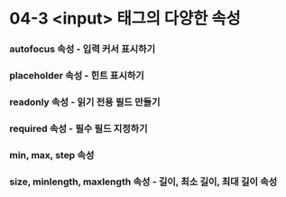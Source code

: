 # 04-3 &lt;input&gt; 태그의 다양한 속성

### autofocus 속성 - 입력 커서 표시하기

### placeholder 속성 - 힌트 표시하기

### readonly 속성 - 읽기 전용 필드 만들기

### required 속성 - 필수 필드 지정하기

### min, max, step 속성

### size, minlength, maxlength 속성 - 길이, 최소 길이, 최대 길이 속성



